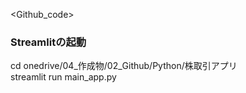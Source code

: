 <Github_code>
### Streamlitの起動
cd onedrive/04_作成物/02_Github/Python/株取引アプリ  
streamlit run main_app.py
